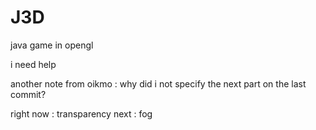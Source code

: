 # J3D

java game in opengl

i need help

another note from oikmo : why did i not specify the next part on the last commit?

right now : transparency
next : fog
